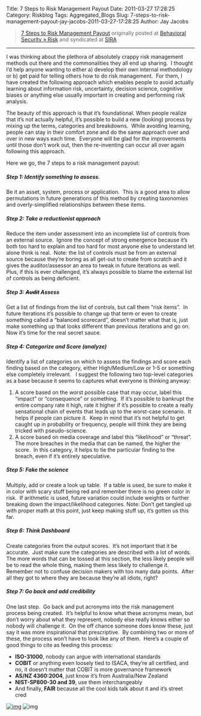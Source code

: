 Title: 7 Steps to Risk Management Payout
Date: 2011-03-27 17:28:25
Category: Riskblog
Tags: Aggregated_Blogs
Slug: 7-steps-to-risk-management-payout-jay-jacobs-2011-03-27-17:28:25
Author: Jay Jacobs

>[7 Steps to Risk Management Payout](http://beechplane.wordpress.com/2011/03/27/7-steps-to-risk-management-payout/) originally posted at [Behavioral Security » Risk](http://beechplane.wordpress.com) and syndicated at [SIRA](http://societyinforisk.org)
***
I was thinking about the plethora of absolutely crappy risk management methods out there and the commonalities they all end up sharing.  I thought I’d help anyone wanting to either a) develop their own internal methodology or b) get paid for telling others how to do risk management.  For them, I have created the following approach which enables people to avoid actually learning about information risk, uncertainty, decision science, cognitive biases or anything else usually important in creating and performing risk analysis.

The beauty of this approach is that it’s foundational. When people realize that it’s not actually helpful, it’s possible to build a new (looking) process by mixing up the terms, categories and breakdowns.  While avoiding learning, people can stay in their comfort zone and do the same approach over and over in new ways each time.  Everyone will be glad for the improvements until those don’t work out, then the re-inventing can occur all over again following this approach.

Here we go, the 7 steps to a risk management payout:

##### Step 1: Identify something to assess. 

Be it an asset, system, process or application.  This is a good area to allow permutations in future generations of this method by creating taxonomies and overly-simplified relationships between these items.

##### Step 2: Take a reductionist approach

Reduce the item under assessment into an incomplete list of controls from an external source.  Ignore the concept of strong emergence because it’s both too hard to explain and too hard for most anyone else to understand let alone think is real.  Note: the list of controls must be from an external source because they’re boring as all get-out to create from scratch and it gives the auditor/assessor an area to tweak in future iterations as well.  Plus, if this is ever challenged, it’s always possible to blame the external list of controls as being deficient.

##### Step 3: ~~Audit~~ Assess

Get a list of findings from the list of controls, but call them “risk items”.  In future iterations it’s possible to change up that term or even to create something called a “balanced scorecard”, doesn’t matter what that is, just make something up that looks different than previous iterations and go on.  Now it’s time for the real secret sauce.

##### Step 4: Categorize and Score (analyze)

Identify a list of categories on which to assess the findings and score each finding based on the category, either High/Medium/Low or 1-5 or something else completely irrelevant.   I suggest the following two top-level categories as a base because it seems to captures what everyone is thinking anyway:

1.  A score based on the worst possible case that may occur, label this “impact” or “consequence” or something.  If it’s possible to bankrupt the entire company rate it high, rate it higher if it’s possible to create a really sensational chain of events that leads up to the worst-case scenario.  It helps if people can picture it.  Keep in mind that it’s not helpful to get caught up in probability or frequency, people will think they are being tricked with pseudo-science.
2.  A score based on media coverage and label this “likelihood” or “threat”.  The more breaches in the media that can be named, the higher the score.  In this category, it helps to tie the particular finding to the breach, even if it’s entirely speculative.

##### Step 5: Fake the science

Multiply, add or create a look up table.  If a table is used, be sure to make it in color with scary stuff being red and remember there is no green color in risk.  If arithmetic is used, future variation could include weights or further breaking down the impact/likelihood categories. Note: Don’t get tangled up with proper math at this point, just keep making stuff up, it’s gotten us this far. 

##### Step 6: Think Dashboard

Create categories from the output scores.  It’s not important that it be accurate.  Just make sure the categories are described with a lot of words.  The more words that can be tossed at this section, the less likely people will be to read the whole thing, making them less likely to challenge it.  Remember not to confuse decision makers with too many data points.  After all they got to where they are because they’re all idiots, right?

##### Step 7: Go back and add credibility

One last step.  Go back and put acronyms into the risk management process being created.  It’s helpful to know what these acronyms mean, but don’t worry about what they represent, nobody else really knows either so nobody will challenge it.  On the off chance someone does know these, just say it was more inspirational that prescriptive.  By combining two or more of these, the process won’t have to look like any of them.  Here’s a couple of good things to cite as feeding this process:

-   **ISO-31000**, nobody can argue with international standards
-   **COBIT** or anything even loosely tied to ISACA, they’re all certified, and no, it doesn’t matter that COBIT is more governance framework
-   **AS/NZ 4360:2004**, just know it’s from Australia/New Zealand
-   **NIST-SP800-30 and 39**, use them interchangeably
-   And finally, **FAIR** because all the cool kids talk about it and it’s street cred

[![img](/images/blank.png)](#) ![img](http://pixel.wp.com/b.gif?host=beechplane.wordpress.com&blog=13708129&post=74&subd=beechplane&ref=&feed=1)


